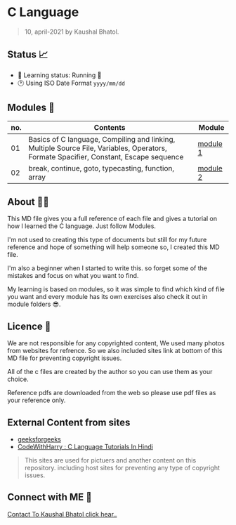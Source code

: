 # C Language

>10, april-2021 by Kaushal Bhatol.

## Status 📈

* 📖 Learning status: Running 📗
* 🕐 Using ISO Date Format `yyyy/mm/dd`

## Modules 📑

no. | Contents                                                                                                                               | Module
----|----------------------------------------------------------------------------------------------------------------------------------------|------------------------------------
01  | Basics of C language, Compiling and linking, Multiple Source File, Variables, Operators, Formate Spacifier, Constant, Escape sequence  |[module 1](module_1/README.md)
02  | break, continue, goto, typecasting, function, array                                                                                    |[module 2](module_2/README.md)

## About 👷‍♂️

This MD file gives you a full reference of each file and gives a tutorial on how I learned the C language. Just follow Modules.

I'm not used to creating this type of documents but still for my future reference and hope of something will help someone so, I created this MD file.

I'm also a beginner when I started to write this. so forget some of the mistakes and focus on what you want to find.

My learning is based on modules, so it was simple to find which kind of file you want and every module has its own exercises also check it out in module folders 😎.

## Licence 🔐

We are not responsible for any copyrighted content, We used many photos from websites for refrence. So we also included sites link at bottom of this MD file for preventing copyright issues.

All of the c files are created by the author so you can use them as your choice.

Reference pdfs are downloaded from the web so please use pdf files as your reference only.

## External Content from sites

* [geeksforgeeks](https://www.geeksforgeeks.org/)
* [CodeWithHarry : C Language Tutorials In Hindi](https://www.youtube.com/playlist?list=PLu0W_9lII9aiXlHcLx-mDH1Qul38wD3aR)

> This sites are used for pictuers and another content on this repository. including host sites for preventing any type of copyright issues.

## Connect with ME 📱

[Contact To Kaushal Bhatol click hear..](http://kaushal.my-style.in/me/)

<!-- link area -->
[reference-folder]: reference/
